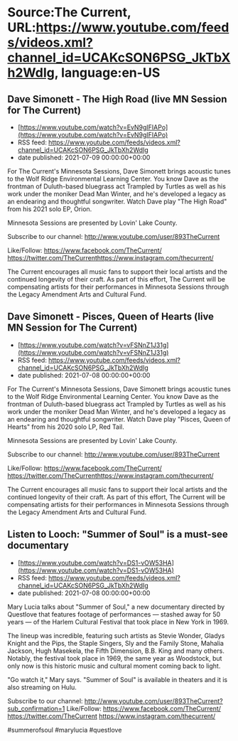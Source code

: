 # Source:The Current, URL:https://www.youtube.com/feeds/videos.xml?channel_id=UCAKcSON6PSG_JkTbXh2WdIg, language:en-US

## Dave Simonett - The High Road (live MN Session for The Current)
 - [https://www.youtube.com/watch?v=EvN9gIFIAPo](https://www.youtube.com/watch?v=EvN9gIFIAPo)
 - RSS feed: https://www.youtube.com/feeds/videos.xml?channel_id=UCAKcSON6PSG_JkTbXh2WdIg
 - date published: 2021-07-09 00:00:00+00:00

For The Current's Minnesota Sessions, Dave Simonett brings acoustic tunes to the Wolf Ridge Environmental Learning Center. You know Dave as the frontman of Duluth-based bluegrass act Trampled by Turtles as well as his work under the moniker Dead Man Winter, and he's developed a legacy as an endearing and thoughtful songwriter. Watch Dave play "The High Road" from his 2021 solo EP, Orion.

Minnesota Sessions are presented by Lovin' Lake County. 

Subscribe to our channel:
http://www.youtube.com/user/893TheCurrent

Like/Follow:
https://www.facebook.com/TheCurrent/​​​​
https://twitter.com/TheCurrent​​​​
https://www.instagram.com/thecurrent/

The Current encourages all music fans to support their local artists and the continued longevity of their craft. As part of this effort, The Current will be compensating artists for their performances in Minnesota Sessions through the Legacy Amendment Arts and Cultural Fund.

## Dave Simonett - Pisces, Queen of Hearts (live MN Session for The Current)
 - [https://www.youtube.com/watch?v=vFSNnZ1J31g](https://www.youtube.com/watch?v=vFSNnZ1J31g)
 - RSS feed: https://www.youtube.com/feeds/videos.xml?channel_id=UCAKcSON6PSG_JkTbXh2WdIg
 - date published: 2021-07-08 00:00:00+00:00

For The Current's Minnesota Sessions, Dave Simonett brings acoustic tunes to the Wolf Ridge Environmental Learning Center. You know Dave as the frontman of Duluth-based bluegrass act Trampled by Turtles as well as his work under the moniker Dead Man Winter, and he's developed a legacy as an endearing and thoughtful songwriter. Watch Dave play "Pisces, Queen of Hearts" from his 2020 solo LP, Red Tail.

Minnesota Sessions are presented by Lovin' Lake County. 

Subscribe to our channel:
http://www.youtube.com/user/893TheCurrent

Like/Follow:
https://www.facebook.com/TheCurrent/​​​​
https://twitter.com/TheCurrent​​​​
https://www.instagram.com/thecurrent/

The Current encourages all music fans to support their local artists and the continued longevity of their craft. As part of this effort, The Current will be compensating artists for their performances in Minnesota Sessions through the Legacy Amendment Arts and Cultural Fund.

## Listen to Looch: "Summer of Soul" is a must-see documentary
 - [https://www.youtube.com/watch?v=DS1-vOW53HA](https://www.youtube.com/watch?v=DS1-vOW53HA)
 - RSS feed: https://www.youtube.com/feeds/videos.xml?channel_id=UCAKcSON6PSG_JkTbXh2WdIg
 - date published: 2021-07-08 00:00:00+00:00

Mary Lucia talks about "Summer of Soul," a new documentary directed by Questlove that features footage of performances — stashed away for 50 years — of the Harlem Cultural Festival that took place in New York in 1969.

The lineup was incredible, featuring such artists as Stevie Wonder, Gladys Knight and the Pips, the Staple Singers, Sly and the Family Stone, Mahalia Jackson, Hugh Masekela, the Fifth Dimension, B.B. King and many others. Notably, the festival took place in 1969, the same year as Woodstock, but only now is this historic music and cultural moment coming back to light.

"Go watch it," Mary says. "Summer of Soul" is available in theaters and it is also streaming on Hulu.

Subscribe to our channel:
http://www.youtube.com/user/893TheCurrent?sub_confirmation=1
Like/Follow:
https://www.facebook.com/TheCurrent/
https://twitter.com/TheCurrent
https://www.instagram.com/thecurrent/

#summerofsoul #marylucia #questlove

